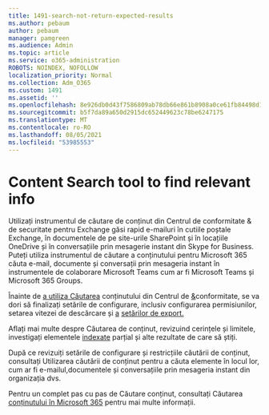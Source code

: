 ```yaml
---
title: 1491-search-not-return-expected-results
ms.author: pebaum
author: pebaum
manager: pamgreen
ms.audience: Admin
ms.topic: article
ms.service: o365-administration
ROBOTS: NOINDEX, NOFOLLOW
localization_priority: Normal
ms.collection: Adm_O365
ms.custom: 1491
ms.assetid: ''
ms.openlocfilehash: 8e926db0d43f7586809ab78db66e861b8908a0ce61fb84498d1993bcc301d5f4
ms.sourcegitcommit: b5f7da89a650d2915dc652449623c78be6247175
ms.translationtype: MT
ms.contentlocale: ro-RO
ms.lasthandoff: 08/05/2021
ms.locfileid: "53985553"
---
```

# <a name="content-search-tool-to-find-relevant-info"></a>Content Search tool to find relevant info

Utilizați instrumentul de căutare de conținut din Centrul de conformitate & de securitate pentru Exchange găsi rapid e-mailuri în cutiile poștale Exchange, în documentele de pe site-urile SharePoint și în locațiile OneDrive și în conversațiile prin mesagerie instant din Skype for Business. Puteți utiliza instrumentul de căutare a conținutului pentru Microsoft 365 căuta e-mail, documente și conversații prin mesageria instant în instrumentele de colaborare Microsoft Teams cum ar fi Microsoft Teams și Microsoft 365 Groups.


Înainte de [a utiliza Căutarea](https://sip.protection.office.com/contentsearchbeta?ContentOnly=1) conținutului din Centrul de [&](https://sip.protection.office.com/homepage)conformitate, se va dori să finalizați setările de configurare, inclusiv configurarea permisiunilor, setarea vitezei de descărcare și [](https://docs.microsoft.com/microsoft-365/compliance/permissions-filtering-for-content-search) [a](https://docs.microsoft.com/microsoft-365/compliance/increase-download-speeds-when-exporting-ediscovery-results) [setărilor de export.](https://docs.microsoft.com/microsoft-365/compliance/disable-reports-when-you-export-content-search-results)

Aflați mai multe despre [](https://docs.microsoft.com/microsoft-365/compliance/limits-for-content-search)Căutarea de conținut, revizuind cerințele și limitele, investigați elementele [indexate](https://docs.microsoft.com/microsoft-365/compliance/investigating-partially-indexed-items-in-ediscovery) parțial și alte rezultate de care să știți.

După ce revizuiți setările de configurare și restricțiile căutării de conținut, consultați Utilizarea căutării de conținut pentru a căuta elemente în locul lor, cum ar fi [ </a> e-mailul,](https://docs.microsoft.com/microsoft-365/compliance/content-search)documentele și conversațiile prin mesageria instant din organizația dvs.

Pentru un complet pas cu pas de Căutare conținut, consultați Căutarea [conținutului în Microsoft 365](https://docs.microsoft.com/microsoft-365/compliance/search-for-content) pentru mai multe informații.
